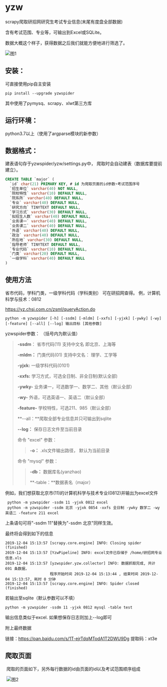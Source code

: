 # yzw
scrapy爬取研招网研究生考试专业信息(末尾有度盘全部数据)

含有考试范围、专业等，可输出到Excel或SQLite。

数据大概这个样子，获得数据之后我们就能方便地进行筛选了。

![图1](https://github.com/Hthing/yzw/blob/master/img/excel.png) 

## 安装：  

可直接使用pip自主安装

```
pip install --upgrade yzwspider
```

其中使用了pymysq、scrapy、xlwt第三方库



## 运行环境：
python3.7以上（使用了argparse模块的新参数）

## 数据格式：

建表语句存于yzwspider/yzw/settings.py中， 爬取时会自动建表（数据库要提前建立）。

```sql
CREATE TABLE `major` (
  `id` char(21) PRIMARY KEY, # id 为爬取页面的id参数+考试范围序号
  `招生单位` varchar(40) NOT NULL,
  `院校特性` varchar(10) DEFAULT NULL,
  `院系所` varchar(40) DEFAULT NULL,
  `专业` varchar(40) DEFAULT NULL,
  `研究方向` TINYTEXT DEFAULT NULL,
  `学习方式` varchar(30) DEFAULT NULL,
  `拟招生人数` varchar(40) DEFAULT NULL,
  `业务课一` varchar(40) DEFAULT NULL,
  `业务课二` varchar(40) DEFAULT NULL,
  `外语` varchar(40) DEFAULT NULL,
  `政治` varchar(40) DEFAULT NULL,
  `所在地` varchar(30) DEFAULT NULL,
  `指导老师` TINYTEXT DEFAULT NULL,
  `专业代码` varchar(10) DEFAULT NULL,
  `门类` varchar(20) DEFAULT NULL,
  `一级学科` varchar(40) DEFAULT NULL
)
```



## 使用方法

省市代码，学科门类，一级学科代码（学科类别） 可在研招网查得。 例，计算机科学与技术：0812

https://yz.chsi.com.cn/zsml/queryAction.do

```
python -m yzwspider [-h] [-ssdm] [-mldm] [-xxfs] [-yjxk] [-ywky] [-wy] [-feature] [--all] [--log] 输出目标 [其他参数]
```

yzwspider参数： （括号内为默认值）

> **-ssdm**： 省市代码(11)  支持中文名 即北京、上海等
>
> **-mldm：** 门类代码(01)  支持中文名： 理学、工学等
>
> **-yjxk:**  一级学科代码(0101)
> 
> **-xxfs:**  学习方式，可选全日制、非全日制(默认全部)
> 
> **-ywky-**  业务课一，可选数学一、数学二、其他（默认全部）
> 
> **-wy-**    外语，可选英语一、英语二（默认全部）
> 
> **-feature-** 学校特性，可选211、985（默认全部）
>
> **--all：**爬取全部专业信息并只可输出到sqlite
>
> **--log：** 保存日志文件至当前目录
>
> 命令 "excel" 参数：
>
> > **-o：** .xls文件输出路径， 默认为当前目录
>
> 命令 "mysql" 参数：
> >
> > **-db：**   数据库名(yanzhao)
> >
> > **-table：**数据表名（major）

例如，我们想获取北京市(11)的计算机科学与技术专业(0812)并输出为excel文件

```
 python -m yzwspider -ssdm 11 -yjxk 0812 excel
 python -m yzwspider -ssdm 北京 -yjxk 0854 -xxfs 全日制 -ywky 数学二 -wy 英语二 -feature 211 excel
```

上条语句可将"-ssdm 11"替换为"-ssdm 北京"同样生效。

最终将会得到如下的信息

```
2019-12-04 15:13:57 [scrapy.core.engine] INFO: Closing spider (finished)
2019-12-04 15:13:57 [YzwPipeline] INFO: excel文件已存储于 /home/研招网专业信息.xls
2019-12-04 15:13:57 [yzwspider.yzw.collector] INFO: 数据抓取完成, 共计 691 条数据，
                    程序开始时间 2019-12-04 15:13:44 , 结束时间 2019-12-04 15:13:57, 耗时 0 分钟
2019-12-04 15:13:57 [scrapy.core.engine] INFO: Spider closed (finished)
```

若输出至sqlite（默认参数可以不填）

```
python -m yzwspider -ssdm 11 -yjxk 0812 mysql -table test
```

输出信息类似于excel.  如果想保存日志则加上--log即可





附上最终数据

链接：https://pan.baidu.com/s/1T-ejrTdqMTodA1T2DWU9Dg 
提取码：xt3e

## 爬取页面

​	爬取的页面如下，另外每行数据的id由页面的id以及考试范围顺序组成

​	![图2](https://github.com/Hthing/yzw/blob/master/img/page.png)

